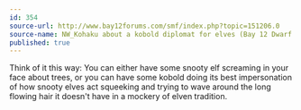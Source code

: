 ```yaml
---
id: 354
source-url: http://www.bay12forums.com/smf/index.php?topic=151206.0
source-name: NW_Kohaku about a kobold diplomat for elves (Bay 12 Dwarf Fortress Forum)
published: true
---
```

Think of it this way: You can either have some snooty elf screaming in your face about trees, or you can have some kobold doing its best impersonation of how snooty elves act squeeking and trying to wave around the long flowing hair it doesn't have in a mockery of elven tradition.
